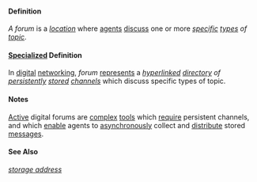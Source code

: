 #### Definition

*A forum* is a *[location](https://github.com/gcassel/Modular-Organization-Terminology/blob/master/terms/location.md)* where [agents](https://github.com/gcassel/Modular-Organization-Terminology/blob/master/terms/agent.md) [discuss](https://github.com/gcassel/Modular-Organization-Terminology/blob/master/terms/dialogue.md) one or more *[specific](https://github.com/gcassel/Modular-Organization-Terminology/blob/master/terms/specific.md) [types](https://github.com/gcassel/Modular-Organization-Terminology/blob/master/terms/type.md) of [topic](https://github.com/gcassel/Modular-Organization-Terminology/blob/master/terms/topic.md)*.

#### [Specialized](https://github.com/gcassel/Modular-Organization-Terminology/blob/master/terms/specialize.md) Definition  

In [digital](https://github.com/gcassel/Modular-Organization-Terminology/blob/master/terms/digital.md) [networking](https://github.com/gcassel/Modular-Organization-Terminology/blob/master/terms/network.md), *forum* [represents](https://github.com/gcassel/Modular-Organization-Terminology/blob/master/terms/represent.md) a *[hyperlinked](https://github.com/gcassel/Modular-Organization-Terminology/blob/master/terms/hyperlink.md) [directory](https://github.com/gcassel/Modular-Organization-Terminology/blob/master/terms/directory.md) of [persistently](https://github.com/gcassel/Modular-Organization-Terminology/blob/master/terms/persistent.md) [stored](https://github.com/gcassel/Modular-Organization-Terminology/blob/master/terms/store.md) [channels](https://github.com/gcassel/Modular-Organization-Terminology/blob/master/terms/channel.md)* which discuss specific types of topic.   
		
#### Notes

[Active](https://github.com/gcassel/Modular-Organization-Terminology/blob/master/terms/active.md) digital forums are [complex](https://github.com/gcassel/Modular-Organization-Terminology/blob/master/terms/complex.md) [tools](https://github.com/gcassel/Modular-Organization-Terminology/blob/master/terms/tool.md) which [require](https://github.com/gcassel/Modular-Organization-Terminology/blob/master/terms/requirement.md) persistent channels, and which [enable](https://github.com/gcassel/Modular-Organization-Terminology/blob/master/terms/enable.md) agents to [asynchronously](https://github.com/gcassel/Modular-Organization-Terminology/blob/master/terms/asynchronous.md) collect and [distribute](https://github.com/gcassel/Modular-Organization-Terminology/blob/master/terms/distribute.md) stored [messages](https://github.com/gcassel/Modular-Organization-Terminology/blob/master/terms/message.md).

#### See Also

*[storage address](https://github.com/gcassel/Modular-Organization-Terminology/blob/master/compound-terms/storage-address.md)*
